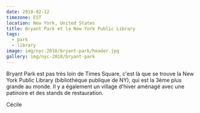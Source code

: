 ```yaml
---
date: 2018-02-12
timezone: EST
location: New York, United States
title: Bryant Park et la New York Public Library
tags:
  - park
  - library
image: img/nyc-2018/bryant-park/header.jpg
gallery: img/nyc-2018/bryant-park
---
```


Bryant Park est pas très loin de Times Square, c'est là que se trouve la New York Public Library (bibliothèque publique de NY), qui est la 3ème plus grande au monde. Il y a également un village d'hiver aménagé avec une patinoire et des stands de restauration. 

Cécile



